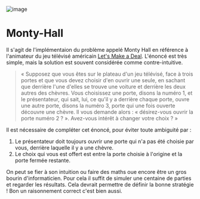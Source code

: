 ![image](https://user-images.githubusercontent.com/90400289/149345213-3131e0cf-38bb-4923-9376-98f1e0d613a0.png)


# Monty-Hall

Il s'agit de l'implémentaion du problème appelé Monty Hall en référence à l'animateur du jeu télévisé américain [Let's Make a Deal](https://fr.wikipedia.org/wiki/Let%27s_Make_a_Deal). L'énoncé est très simple, mais la solution est souvent considérée comme contre-intuitive.  

> « Supposez que vous êtes sur le plateau d'un jeu télévisé, face à trois portes et que vous devez choisir d'en ouvrir une seule, en sachant que derrière l'une d'elles se trouve une voiture et derrière les deux autres des chèvres. Vous choisissez une porte, disons la numéro 1, et le présentateur, qui sait, lui, ce qu'il y a derrière chaque porte, ouvre une autre porte, disons la numéro 3, porte qui une fois ouverte découvre une chèvre. Il vous demande alors : « désirez-vous ouvrir la porte numéro 2 ? ». Avez-vous intérêt à changer votre choix ? »

Il est nécessaire de compléter cet énoncé, pour éviter toute ambiguité par :
1. Le présentateur doit toujours ouvrir une porte  qui n'a pas été choisie par vous, derrière laquelle il y a une chèvre.
1. Le choix qui vous est offert est entre la porte choisie à l'origine et la porte fermée restante.

On peut se fier à son intuition ou faire des maths oue encore être un gros bourin d'informaticien. Pour cela il suffit de simuler une centaine de parties et regarder les résultats. Cela devrait permettre de définir la bonne stratégie ! Bon un raisonnement correct c'est bien aussi.

